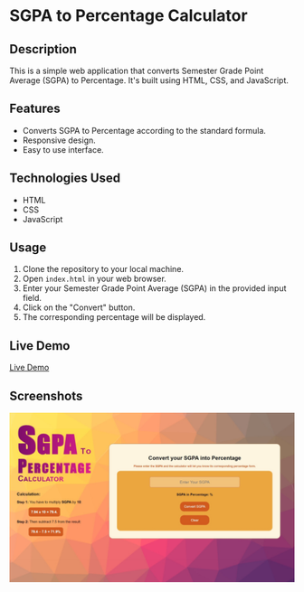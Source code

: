 # SGPA to Percentage Calculator

## Description
This is a simple web application that converts Semester Grade Point Average (SGPA) to Percentage. It's built using HTML, CSS, and JavaScript.

## Features
- Converts SGPA to Percentage according to the standard formula.
- Responsive design.
- Easy to use interface.

## Technologies Used
- HTML
- CSS
- JavaScript

## Usage
1. Clone the repository to your local machine.
2. Open `index.html` in your web browser.
3. Enter your Semester Grade Point Average (SGPA) in the provided input field.
4. Click on the "Convert" button.
5. The corresponding percentage will be displayed.

## Live  Demo
[Live Demo]() 

## Screenshots
![Screenshot](./Img/SGPA%20convert.jpeg)

